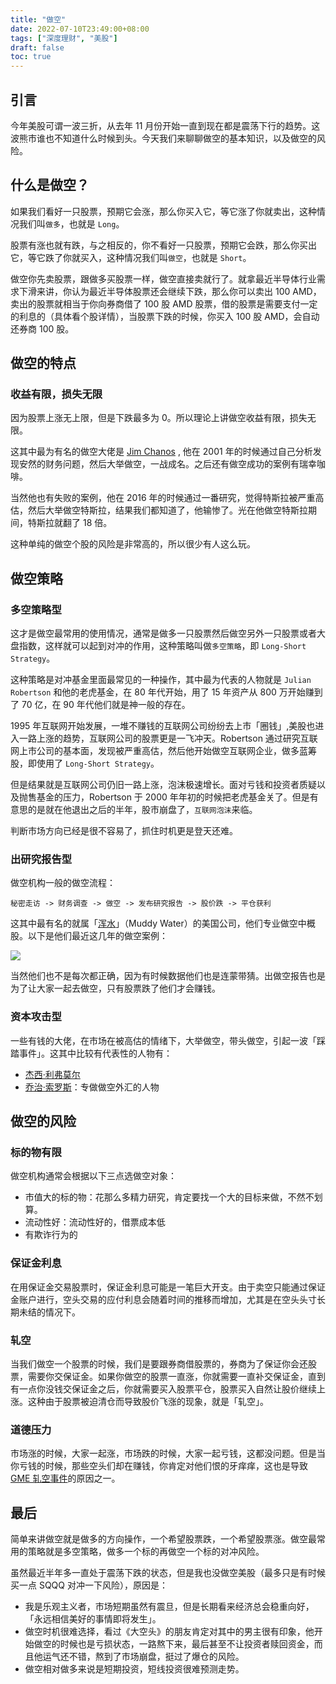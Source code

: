 ```yaml
---
title: "做空"
date: 2022-07-10T23:49:00+08:00
tags: ["深度理财", "美股"]
draft: false
toc: true
---
```


## 引言

今年美股可谓一波三折，从去年 11 月份开始一直到现在都是震荡下行的趋势。这波熊市谁也不知道什么时候到头。今天我们来聊聊做空的基本知识，以及做空的风险。

## 什么是做空？

如果我们看好一只股票，预期它会涨，那么你买入它，等它涨了你就卖出，这种情况我们叫`做多`，也就是 `Long`。

股票有涨也就有跌，与之相反的，你不看好一只股票，预期它会跌，那么你买出它，等它跌了你就买入，这种情况我们叫`做空`，也就是 `Short`。

做空你先卖股票，跟做多买股票一样，做空直接卖就行了。就拿最近半导体行业需求下滑来讲，你认为最近半导体股票还会继续下跌，那么你可以卖出 100 AMD，卖出的股票就相当于你向券商借了 100 股 AMD 股票，借的股票是需要支付一定的利息的（具体看个股详情），当股票下跌的时候，你买入 100 股 AMD，会自动还券商 100 股。

<!--more-->

## 做空的特点

### 收益有限，损失无限

因为股票上涨无上限，但是下跌最多为 0。所以理论上讲做空收益有限，损失无限。

这其中最为有名的做空大佬是 [Jim Chanos](https://baike.baidu.com/item/%E8%A9%B9%E5%A7%86%E6%96%AF%C2%B7%E6%9F%A5%E8%AF%BA%E6%96%AF/10796284) , 他在 2001 年的时候通过自己分析发现安然的财务问题，然后大举做空，一战成名。之后还有做空成功的案例有瑞幸咖啡。

当然他也有失败的案例，他在 2016 年的时候通过一番研究，觉得特斯拉被严重高估，然后大举做空特斯拉，结果我们都知道了，他输惨了。光在他做空特斯拉期间，特斯拉就翻了 18 倍。

这种单纯的做空个股的风险是非常高的，所以很少有人这么玩。

## 做空策略

### 多空策略型

这才是做空最常用的使用情况，通常是做多一只股票然后做空另外一只股票或者大盘指数，这样就可以起到对冲的作用，这种策略叫做`多空策略`，即 `Long-Short Strategy`。

这种策略是对冲基金里面最常见的一种操作，其中最为代表的人物就是 `Julian Robertson` 和他的老虎基金，在 80 年代开始，用了 15 年资产从 800 万开始赚到了 70 亿，在 90 年代他们就是神一般的存在。

1995 年互联网开始发展，一堆不赚钱的互联网公司纷纷去上市「圈钱」,美股也进入一路上涨的趋势，互联网公司的股票更是一飞冲天。Robertson 通过研究互联网上市公司的基本面，发现被严重高估，然后他开始做空互联网企业，做多蓝筹股，即使用了 `Long-Short Strategy`。

但是结果就是互联网公司仍旧一路上涨，泡沫极速增长。面对亏钱和投资者质疑以及抛售基金的压力，Robertson 于 2000 年年初的时候把老虎基金关了。但是有意思的是就在他退出之后的半年，股市崩盘了，`互联网泡沫`来临。

判断市场方向已经是很不容易了，抓住时机更是登天还难。

### 出研究报告型

做空机构一般的做空流程：

    秘密走访 -> 财务调查 -> 做空 -> 发布研究报告 -> 股价跌 -> 平仓获利

这其中最有名的就属「[浑水](https://baike.baidu.com/item/%E6%B5%91%E6%B0%B4%E5%85%AC%E5%8F%B8/8706885)」（Muddy Water）的美国公司，他们专业做空中概股。以下是他们最近这几年的做空案例：

![](https://blog-1251237404.cos.ap-guangzhou.myqcloud.com/20220712IAJzHb.jpg)

当然他们也不是每次都正确，因为有时候数据他们也是连蒙带猜。出做空报告也是为了让大家一起去做空，只有股票跌了他们才会赚钱。

### 资本攻击型

一些有钱的大佬，在市场在被高估的情绪下，大举做空，带头做空，引起一波「踩踏事件」。这其中比较有代表性的人物有：

- [杰西·利弗莫尔](https://wiki.mbalib.com/wiki/%E6%9D%B0%E8%A5%BF%C2%B7%E5%88%A9%E5%BC%97%E8%8E%AB%E5%B0%94)
- [乔治·索罗斯](https://wiki.mbalib.com/wiki/%E4%B9%94%E6%B2%BB%C2%B7%E7%B4%A2%E7%BD%97%E6%96%AF)：专做做空外汇的人物


## 做空的风险

### 标的物有限

做空机构通常会根据以下三点选做空对象：

- 市值大的标的物：花那么多精力研究，肯定要找一个大的目标来做，不然不划算。
- 流动性好：流动性好的，借票成本低
- 有欺诈行为的

### 保证金利息

在用保证金交易股票时，保证金利息可能是一笔巨大开支。由于卖空只能通过保证金账户进行，空头交易的应付利息会随着时间的推移而增加，尤其是在空头头寸长期未结的情况下。

### 轧空

当我们做空一个股票的时候，我们是要跟券商借股票的，券商为了保证你会还股票，需要你交保证金。如果你做空的股票一直涨，你就需要一直补交保证金，直到有一点你没钱交保证金之后，你就需要买入股票平仓，股票买入自然让股价继续上涨。这种由于股票被迫清仓而导致股价飞涨的现象，就是「轧空」。

### 道德压力

市场涨的时候，大家一起涨，市场跌的时候，大家一起亏钱，这都没问题。但是当你亏钱的时候，那些空头们却在赚钱，你肯定对他们恨的牙痒痒，这也是导致[GME 轧空事件](https://zh.m.wikipedia.org/zh-hans/%E9%81%8A%E6%88%B2%E9%A9%9B%E7%AB%99%E8%BB%8B%E7%A9%BA%E4%BA%8B%E4%BB%B6)的原因之一。

## 最后

简单来讲做空就是做多的方向操作，一个希望股票跌，一个希望股票涨。做空最常用的策略就是多空策略，做多一个标的再做空一个标的对冲风险。

虽然最近半年多一直处于震荡下跌的状态，但是我也没做空美股（最多只是有时候买一点 SQQQ 对冲一下风险），原因是：

- 我是乐观主义者，市场短期虽然有震旦，但是长期看来经济总会稳重向好，「永远相信美好的事情即将发生」。
- 做空时机很难选择，看过《大空头》的朋友肯定对其中的男主很有印象，他开始做空的时候也是亏损状态，一路熬下来，最后甚至不让投资者赎回资金，而且他运气还不错，熬到了市场崩盘，挺过了爆仓的风险。
- 做空相对做多来说是短期投资，短线投资很难预测走势。
